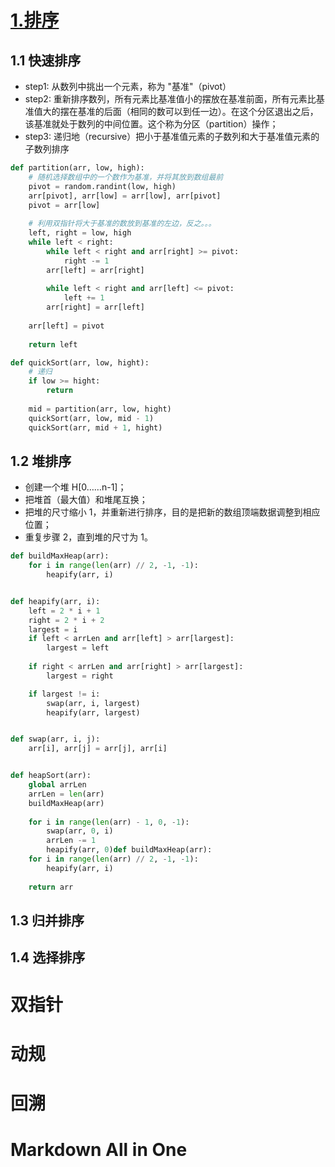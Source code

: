 # [1.排序](https://www.runoob.com/w3cnote/ten-sorting-algorithm.html)

## 1.1 快速排序
- step1: 从数列中挑出一个元素，称为 "基准"（pivot）
- step2: 重新排序数列，所有元素比基准值小的摆放在基准前面，所有元素比基准值大的摆在基准的后面（相同的数可以到任一边）。在这个分区退出之后，该基准就处于数列的中间位置。这个称为分区（partition）操作；
- step3: 递归地（recursive）把小于基准值元素的子数列和大于基准值元素的子数列排序 
```py
def partition(arr, low, high):
    # 随机选择数组中的一个数作为基准，并将其放到数组最前
    pivot = random.randint(low, high)  
    arr[pivot], arr[low] = arr[low], arr[pivot]  
    pivot = arr[low]
    
    # 利用双指针将大于基准的数放到基准的左边，反之。。。
    left, right = low, high
    while left < right:
        while left < right and arr[right] >= pivot:
            right -= 1
        arr[left] = arr[right]
        
        while left < right and arr[left] <= pivot:
            left += 1
        arr[right] = arr[left]
    
    arr[left] = pivot
    
    return left

def quickSort(arr, low, hight):
    # 递归
    if low >= hight:
        return 
    
    mid = partition(arr, low, hight)
    quickSort(arr, low, mid - 1)
    quickSort(arr, mid + 1, hight)
```

## 1.2 堆排序
- 创建一个堆 H[0……n-1]；
- 把堆首（最大值）和堆尾互换；
- 把堆的尺寸缩小 1，并重新进行排序，目的是把新的数组顶端数据调整到相应位置；
- 重复步骤 2，直到堆的尺寸为 1。
```py
def buildMaxHeap(arr):
    for i in range(len(arr) // 2, -1, -1):
        heapify(arr, i)


def heapify(arr, i):
    left = 2 * i + 1
    right = 2 * i + 2
    largest = i
    if left < arrLen and arr[left] > arr[largest]:
        largest = left
    
    if right < arrLen and arr[right] > arr[largest]:
        largest = right

    if largest != i:
        swap(arr, i, largest)
        heapify(arr, largest)


def swap(arr, i, j):
    arr[i], arr[j] = arr[j], arr[i]


def heapSort(arr):
    global arrLen
    arrLen = len(arr)
    buildMaxHeap(arr)
    
    for i in range(len(arr) - 1, 0, -1):
        swap(arr, 0, i)
        arrLen -= 1
        heapify(arr, 0)def buildMaxHeap(arr):
    for i in range(len(arr) // 2, -1, -1):
        heapify(arr, i)
    
    return arr
```
## 1.3 归并排序

## 1.4 选择排序

# 
# 双指针

# 动规

# 回溯

# Markdown All in One

## 
